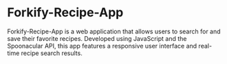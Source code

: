 # Forkify-Recipe-App
Forkify-Recipe-App is a web application that allows users to search for and save their favorite recipes. Developed using JavaScript and the Spoonacular API, this app features a responsive user interface and real-time recipe search results.
